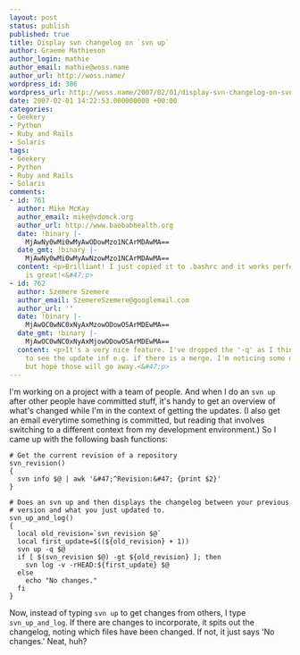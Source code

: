 ```yaml
---
layout: post
status: publish
published: true
title: Display svn changelog on `svn up`
author: Graeme Mathieson
author_login: mathie
author_email: mathie@woss.name
author_url: http://woss.name/
wordpress_id: 386
wordpress_url: http://woss.name/2007/02/01/display-svn-changelog-on-svn-up/
date: 2007-02-01 14:22:53.000000000 +00:00
categories:
- Geekery
- Python
- Ruby and Rails
- Solaris
tags:
- Geekery
- Python
- Ruby and Rails
- Solaris
comments:
- id: 761
  author: Mike McKay
  author_email: mike@vdomck.org
  author_url: http://www.baobabhealth.org
  date: !binary |-
    MjAwNy0wMi0wMyAwODowMzo1NCArMDAwMA==
  date_gmt: !binary |-
    MjAwNy0wMi0wMyAwNzowMzo1NCArMDAwMA==
  content: <p>Brilliant! I just copied it to .bashrc and it works perfectlty. This
    is great!<&#47;p>
- id: 762
  author: Szemere Szemere
  author_email: SzemereSzemere@googlemail.com
  author_url: ''
  date: !binary |-
    MjAwOC0wNC0xNyAxMzowODowOSArMDEwMA==
  date_gmt: !binary |-
    MjAwOC0wNC0xNyAxMjowODowOSArMDEwMA==
  content: <p>It's a very nice feature. I've dropped the '-q' as I think its better
    to see the update inf e.g. if there is a merge. I'm noticing some other quirks,
    but hope those will go away.<&#47;p>
---
```

I'm working on a project with a team of people.  And when I do an `svn up` after other people have committed stuff, it's handy to get an overview of what's changed while I'm in the context of getting the updates.  (I also get an email everytime something is committed, but reading that involves switching to a different context from my development environment.)  So I came up with the following bash functions:

    # Get the current revision of a repository
    svn_revision()
    {
      svn info $@ | awk '&#47;^Revision:&#47; {print $2}'
    }

    # Does an svn up and then displays the changelog between your previous
    # version and what you just updated to.
    svn_up_and_log()
    {
      local old_revision=`svn_revision $@`
      local first_update=$((${old_revision} + 1))
      svn up -q $@
      if [ $(svn_revision $@) -gt ${old_revision} ]; then
        svn log -v -rHEAD:${first_update} $@
      else
        echo "No changes."
      fi
    }

Now, instead of typing `svn up` to get changes from others, I type `svn_up_and_log`.  If there are changes to incorporate, it spits out the changelog, noting which files have been changed.  If not, it just says 'No changes.'  Neat, huh?
